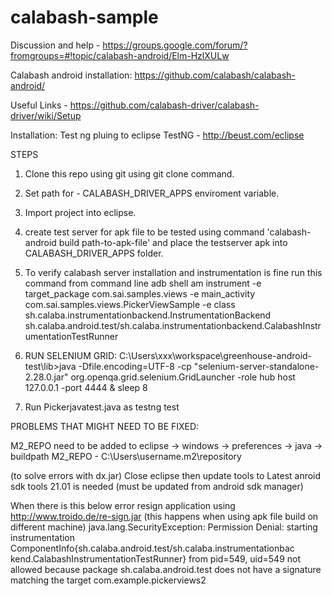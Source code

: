 calabash-sample
===============

Discussion and help - https://groups.google.com/forum/?fromgroups=#!topic/calabash-android/Elm-HzlXULw

Calabash android installation:
https://github.com/calabash/calabash-android/

Useful Links -
https://github.com/calabash-driver/calabash-driver/wiki/Setup

Installation: 
Test ng pluing to eclipse
TestNG - http://beust.com/eclipse


STEPS

1) Clone this repo using git using git clone command.

2) Set path for - CALABASH_DRIVER_APPS enviroment variable.

3) Import project into eclipse.

4) create test server for apk file to be tested using command 'calabash-android build path-to-apk-file' and place the testserver apk into CALABASH_DRIVER_APPS folder.

5) To verify calabash server installation and instrumentation is fine run this command from command line 
adb shell am instrument -e target_package com.sai.samples.views -e main_activity com.sai.samples.views.PickerViewSample -e class sh.calaba.instrumentationbackend.InstrumentationBackend sh.calaba.android.test/sh.calaba.instrumentationbackend.CalabashInstrumentationTestRunner 

6) RUN SELENIUM GRID:
C:\Users\xxx\workspace\greenhouse-android-test\lib>java -Dfile.encoding=UTF-8 -cp "selenium-server-standalone-2.28.0.jar" org.openqa.grid.selenium.GridLauncher -role hub host 127.0.0.1 -port 4444 & sleep 8

7) Run Pickerjavatest.java as testng test




PROBLEMS THAT MIGHT NEED TO BE FIXED:

M2_REPO need to be added to eclipse -> windows -> preferences -> java -> buildpath
M2_REPO - C:\Users\username\.m2\repository

(to solve errors with dx.jar)
Close eclipse then update tools to Latest anroid sdk tools 21.01 is needed (must be updated from android sdk manager)

When there is this below error resign application using http://www.troido.de/re-sign.jar (this happens when using apk file build on different machine)
java.lang.SecurityException: Permission Denial: starting instrumentation ComponentInfo{sh.calaba.android.test/sh.calaba.instrumentationbac
kend.CalabashInstrumentationTestRunner} from pid=549, uid=549 not allowed because package sh.calaba.android.test does not have a signature
 matching the target com.example.pickerviews2
